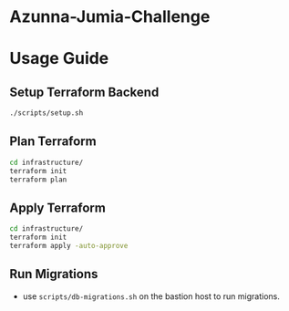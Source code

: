 # Azunna-Jumia-Challenge

# Usage Guide

## Setup Terraform Backend

```bash
./scripts/setup.sh
```

## Plan Terraform

```bash
cd infrastructure/
terraform init
terraform plan
```

## Apply Terraform

```bash
cd infrastructure/
terraform init
terraform apply -auto-approve
```

## Run Migrations

- use `scripts/db-migrations.sh` on the bastion host to run migrations.
